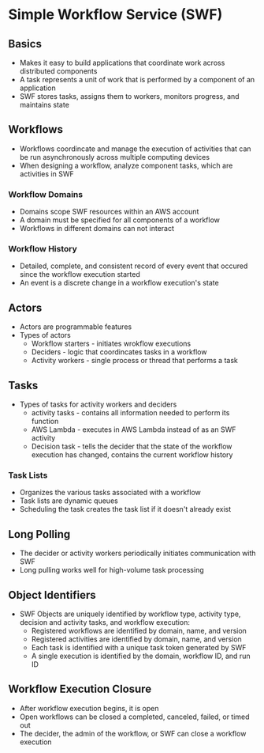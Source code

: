 # Simple Workflow Service (SWF)

## Basics
- Makes it easy to build applications that coordinate work across distributed components
- A task represents a unit of work that is performed by a component of an application
- SWF stores tasks, assigns them to workers, monitors progress, and maintains state

## Workflows
- Workflows coordincate and manage the execution of activities that can be run asynchronously across multiple computing devices
- When designing a workflow, analyze component tasks, which are activities in SWF

### Workflow Domains
- Domains scope SWF resources within an AWS account
- A domain must be specified for all components of a workflow
- Workflows in different domains can not interact

### Workflow History
- Detailed, complete, and consistent record of every event that occured since the workflow execution started
- An event is a discrete change in a workflow execution's state

## Actors
- Actors are programmable features
- Types of actors
  - Workflow starters - initiates wrokflow executions
  - Deciders - logic that coordincates tasks in a workflow
  - Activity workers - single process or thread that performs a task

## Tasks
- Types of tasks for activity workers and deciders
  - activity tasks - contains all information needed to perform its function
  - AWS Lambda - executes in AWS Lambda instead of as an SWF activity
  - Decision task - tells the decider that the state of the workflow execution has changed, contains the current workflow history

### Task Lists
- Organizes the various tasks associated with a workflow
- Task lists are dynamic queues
- Scheduling the task creates the task list if it doesn't already exist

## Long Polling
- The decider or activity workers periodically initiates communication with SWF
- Long pulling works well for high-volume task processing

## Object Identifiers
- SWF Objects are uniquely identified by workflow type, activity type, decision and activity tasks, and workflow execution:
  - Registered workflows are identified by domain, name, and version
  - Registered activities are identified by domain, name, and version
  - Each task is identified with a unique task token generated by SWF
  - A single execution is identified by the domain, workflow ID, and run ID

## Workflow Execution Closure
- After workflow execution begins, it is open
- Open workflows can be closed a completed, canceled, failed, or timed out
- The decider, the admin of the workflow, or SWF can close a workflow execution
